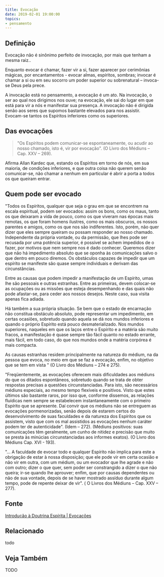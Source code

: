 ```yaml
---
title: Evocação
date: 2019-02-01 19:00:00
topics:
- pensamento
---
```


## Definição
Evocação não é sinônimo perfeito de invocação, por mais que tenham a mesma raiz..

Enquanto evocar é chamar, fazer vir a si, fazer aparecer por cerimônias mágicas,
por encantamentos - evocar almas, espíritos, sombras; invocar é chamar a si ou
em seu socorro um poder superior ou sobrenatural – invoca-se Deus pela prece. 

A invocação está no pensamento, a evocação é um ato. Na invocação, o ser ao qual
nos dirigimos nos ouve; na evocação, ele sai do lugar em que está para vir a nós
e manifestar sua presença. A invocação não é dirigida senão aos seres que
supomos bastante elevados para nos assistir. Evocam-se tantos os Espíritos
inferiores como os superiores.

## Das evocações
> "Os Espíritos podem comunicar-se espontaneamente, ou acudir ao nosso chamado,
isto é, vir por evocação". (O Livro dos Médiuns – Cap. XXV – 269).

Afirma Allan Kardec que, estando os Espíritos em torno de nós, em sua maioria,
de condições inferiores, e que outra coisa não querem senão comunicar-se, não
chamar a nenhum em particular é abrir a porta a todos os que queiram entrar.

## Quem pode ser evocado
"Todos os Espíritos, qualquer que seja o grau em que se encontrem na escala
espiritual, podem ser evocados: assim os bons, como os maus, tanto os que
deixaram a vida de pouco, como os que viveram nas épocas mais remotas, os que
foram homens ilustres, como os mais obscuros, os nossos parentes e amigos, como
os que nos são indiferentes. Isto, porém, não quer dizer que eles sempre queiram
ou possam responder ao nosso chamado. Independente da própria vontade, ou da
permissão, que lhes pode ser recusada por uma potência superior, é possível se
achem impedidos de o fazer, por motivos que nem sempre nos é dado conhecer.
Queremos dizer que não há impedimento absoluto que se oponha às comunicações
salvo o que dentro em pouco diremos. Os obstáculos capazes de impedir que um
espírito se manifeste são quase sempre individuais e derivam das circunstâncias.

Entre as causas que podem impedir a manifestação de um Espírito, umas lhe são
pessoais e outras estranhas. Entre as primeiras, devem colocar-se as ocupações
ou as missões que esteja desempenhando e das quais não pode afastar-se, para
ceder aos nossos desejos. Neste caso, sua visita apenas fica adiada.

Há também a sua própria situação. Se bem que o estado de encarnação não
constitua obstáculo absoluto, pode representar um impedimento, em certas
ocasiões, sobretudo quando aquela se dá nos mundos inferiores e quando o próprio
Espírito está pouco desmaterializado. Nos mundos superiores, naqueles em que os
laços entre o Espírito e a matéria são muito fracos, a manifestação é quase
sempre tão fácil quanto no estado errante, mais fácil, em todo caso, do que nos
mundos onde a matéria corpórea é mais compacta.

As causas estranhas residem principalmente na natureza do médium, na da pessoa
que evoca, no meio em que se faz a evocação, enfim, no objetivo que se tem em
vista " (O Livro dos Médiuns – 274 e 275).

"Freqüentemente, as evocações oferecem mais dificuldades aos médiuns do que os
ditados espontâneos, sobretudo quando se trata de obter respostas precisas a
questões circunstanciadas. Para isto, são necessários médiuns especiais, ao
mesmo tempo flexíveis e positivos. Visto que estes últimos são bastante raros,
por isso que, conforme dissemos, as relações fluídicas nem sempre se estabelecem
instantaneamente com o primeiro Espírito que se apresente. Daí convir que os
médiuns não se entreguem as evocações pormenorizadas, senão depois de estarem
certos do desenvolvimento de suas faculdades e da natureza dos Espíritos que os
assistem, visto que com os mal assistidos as evocações nenhum caráter podem ter
de autenticidade". (Idem – 272). (Médiuns positivos: suas comunicações têm
geralmente, um cunho de nitidez e precisão que muito se presta às minúcias
circunstanciadas aos informes exatos). (O Livro dos Médiuns Cap. XVI - 193).

"... A faculdade de evocar todo e qualquer Espírito não implica para este a
obrigação de estar à nossa disposição; que ele pode vir em certa ocasião e não
vir em outra, com um médium, ou um evocador que lhe agrade e não com outro;
dizer o que quer, sem poder ser constrangido a dizer o que não queira; ir-se
quando lhe aprouver; enfim, que por causas dependentes ou não de sua vontade,
depois de se haver mostrado assíduo durante algum tempo, pode de repente deixar
de vir". ( O Livros dos Médiuns – Cap. XXV – 277).

## Fonte
[Introdução à Doutrina Espírita | Evocações](https://introducaodoutrinaespirita.blogspot.com/2009/01/evocaes.html)

## Relacionado
todo

## Veja Também
TODO

